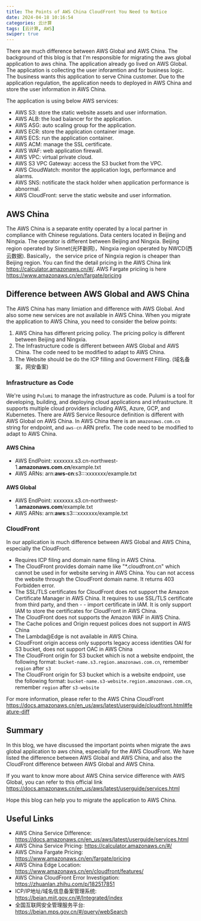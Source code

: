 ```yaml
---
title: The Points of AWS China CloudFront You Need to Notice
date: 2024-04-18 10:16:54
categories: 云计算
tags: [云计算, AWS]
swiper: true
---
```


There are much difference between AWS Global and AWS China. The background of this blog is that I'm responsible for migrating the aws global application to aws china. The application already go lived on AWS Global. The application is  collecting the user inforamtion and for business logic. The business wants this application to serve China customer. Due to the application regulation,  the application needs to deployed in AWS China and store the user information in AWS China.

The application is using below AWS services:

- AWS S3: store the static website assets and user information.
- AWS ALB: the load balancer for the application.
- AWS ASG: auto scaling group for the application.
- AWS ECR: store the application container image.
- AWS ECS: run the application container.
- AWS ACM: manage the SSL certificate.
- AWS WAF: web application firewall.
- AWS VPC: virtual private cloud.
- AWS S3 VPC Gateway: access the S3 bucket from the VPC.
- AWS CloudWatch: monitor the application logs, performance and alarms.
- AWS SNS: notificate the stack holder when application performance is abnormal.
- AWS CloudFront: serve the static website and user information.

## AWS China
The AWS China is a separate entity operated by a local partner in compliance with Chinese regulations. Data centers located in Beijing and Ningxia. The operator is different between Beijing and Ningxia. Beijing region operated by Sinnet(光环新网)，Ningxia region operated by NWCD(西云数据). Basically， the service price of Ningxia region is cheaper than Beijing region. You can find the detail pricing in the AWS China link https://calculator.amazonaws.cn/#/. AWS Fargate priciing is here https://www.amazonaws.cn/en/fargate/pricing


## Difference between AWS Global and AWS China
The AWS China has many limiation and difference with AWS Global. And also some new services are not available in AWS China. When you migrate the application to AWS China, you need to consider the below points:

1. AWS China has different pricing policy. The pricing policy is different between Beijing and Ningxia. 
2. The Infrastructure code is different between AWS Global and AWS China. The code need to be modified to adapt to AWS China.
3. The Website should be do the ICP filling and Goverment Filling. (域名备案，网安备案)

### Infrastructure as Code
We're using `Pulumi` to manage the infrastructure as code. Pulumi is a tool for developing, building, and deploying cloud applications and infrastructure. It supports multiple cloud providers including AWS, Azure, GCP, and Kubernetes. 
There are AWS Service Resource definition is different with AWS Global on AWS China. In AWS China there is an `amazonaws.com.cn` string for endpoint, and `aws-cn` ARN prefix. The code need to be modified to adapt to AWS China.

#### AWS China
- AWS EndPoint: xxxxxxx.s3.cn-northwest-1.**amazonaws.com.cn**/example.txt
- AWS ARNs: arn:**aws-cn**:s3:::xxxxxxx/example.txt

#### AWS Global
- AWS EndPoint: xxxxxxx.s3.cn-northwest-1.**amazonaws.com**/example.txt
- AWS ARNs: arn:**aws**:s3:::xxxxxxx/example.txt

### CloudFront
In our application is much difference between AWS Global and AWS China, especially the CloudFront.
- Requires ICP filing and domain name filing in AWS China.
- The CloudFront provides domain name like "*.cloudfront.cn" which cannot be used in for website serving in AWS China. You can not access the website through the CloudFront domain name. It returns 403 Forbidden error.
- The SSL/TLS certificates for CloudFront does not support the Amazon Certificate Manager in AWS China. It requires to use SSL/TLS certificate from third party, and then - - import certificate in IAM. It is only support IAM to store the certificates for CloudFront in AWS China.
- The CloudFront does not supports the Amazon WAF in AWS China.
- The Cache polices and Origin request polices does not support in AWS China
- The Lambda@Edge is not available in AWS China.
- CloudFront origin access only supports legacy access identities OAI for S3 bucket, does not support OAC in AWS China
- The CloudFront origin for S3 bucket which is not a website endpoint, the following format: `bucket-name.s3.region.amazonaws.com.cn`, remember `region` after `s3`
- The CloudFront origin for S3 bucket which is a website endpoint, use the following format: `bucket-name.s3-website.region.amazonaws.com.cn`, remember `region` after `s3-website`

For more information, please refer to the AWS China CloudFront https://docs.amazonaws.cn/en_us/aws/latest/userguide/cloudfront.html#feature-diff


## Summary
In this blog, we have discussed the important points when migrate the aws global application to aws china, especially for the AWS CloudFront. We have listed the difference between AWS Global and AWS China, and also the CloudFront difference between AWS Global and AWS China.

If you want to know more about AWS China service difference with AWS Global, you can refer to this official link https://docs.amazonaws.cn/en_us/aws/latest/userguide/services.html

Hope this blog can help you to migrate the application to AWS China.

## Useful Links
- AWS China Service Difference: https://docs.amazonaws.cn/en_us/aws/latest/userguide/services.html
- AWS China Service Pricing: https://calculator.amazonaws.cn/#/
- AWS China Fargate Pricing: https://www.amazonaws.cn/en/fargate/pricing
- AWS China Edge Location: https://www.amazonaws.cn/en/cloudfront/features/
- AWS China CloudFront Error Investigation: https://zhuanlan.zhihu.com/p/182517851
- ICP/IP地址/域名信息备案管理系统: https://beian.miit.gov.cn/#/Integrated/index
- 全国互联网安全管理服务平台: https://beian.mps.gov.cn/#/query/webSearch